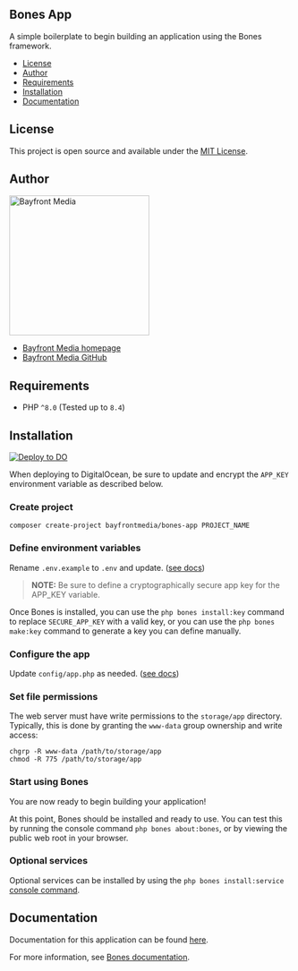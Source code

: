 ## Bones App

A simple boilerplate to begin building an application using the Bones framework.

- [License](#license)
- [Author](#author)
- [Requirements](#requirements)
- [Installation](#installation)
- [Documentation](#documentation)

## License

This project is open source and available under the [MIT License](LICENSE).

## Author

<img src="https://cdn1.onbayfront.com/bfm/brand/bfm-logo.svg" alt="Bayfront Media" width="250" />

- [Bayfront Media homepage](https://www.bayfrontmedia.com?utm_source=github&amp;utm_medium=direct)
- [Bayfront Media GitHub](https://github.com/bayfrontmedia)

## Requirements

* PHP `^8.0` (Tested up to `8.4`)

## Installation

[![Deploy to DO](https://www.deploytodo.com/do-btn-blue.svg)](https://cloud.digitalocean.com/apps/new?repo=https://github.com/bayfrontmedia/bones-app/tree/master&refcode=7e41d0ac1ab5)

When deploying to DigitalOcean, be sure to update and encrypt the `APP_KEY` environment variable as described below.

### Create project

```shell
composer create-project bayfrontmedia/bones-app PROJECT_NAME
```

### Define environment variables

Rename `.env.example` to `.env` and update. ([see docs](https://github.com/bayfrontmedia/bones/blob/master/docs/install/manual.md#add-required-environment-variables))

> **NOTE:** Be sure to define a cryptographically secure app key for the APP_KEY variable.

Once Bones is installed, you can use the `php bones install:key` command to replace `SECURE_APP_KEY` with a valid key, 
or you can use the `php bones make:key` command to generate a key you can define manually.

### Configure the app

Update `config/app.php` as needed. ([see docs](docs/app/configuration.md#app))

### Set file permissions

The web server must have write permissions to the `storage/app` directory.
Typically, this is done by granting the `www-data` group ownership and write access:

```shell
chgrp -R www-data /path/to/storage/app
chmod -R 775 /path/to/storage/app
```

### Start using Bones

You are now ready to begin building your application! 

At this point, Bones should be installed and ready to use.
You can test this by running the console command `php bones about:bones`,
or by viewing the public web root in your browser.

### Optional services

Optional services can be installed by using the `php bones install:service` [console command](https://github.com/bayfrontmedia/bones/blob/master/docs/usage/console.md).

## Documentation

Documentation for this application can be found [here](docs/README.md).

For more information, see [Bones documentation](https://github.com/bayfrontmedia/bones/tree/master/docs).